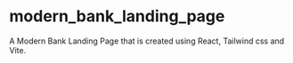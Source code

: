 # modern_bank_landing_page
A Modern Bank Landing Page that is created using React, Tailwind css and Vite.
